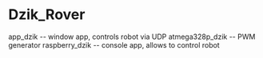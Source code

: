 # Dzik_Rover
app_dzik -- window app, controls robot via UDP
atmega328p_dzik -- PWM generator
raspberry_dzik -- console app, allows to control robot
